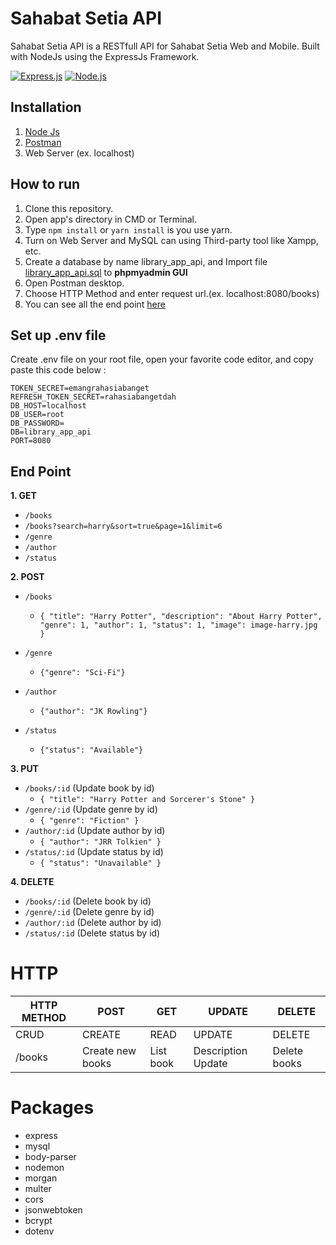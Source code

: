 # Sahabat Setia API


Sahabat Setia API is a RESTfull API for Sahabat Setia Web and Mobile. Built with NodeJs using the ExpressJs Framework.


[![Express.js](https://img.shields.io/badge/Express.js-4.17.1-blue.svg?style=rounded-square)](https://expressjs.com/en/starter/installing.html)
[![Node.js](https://img.shields.io/badge/Node.js-v.12.16.2-yellow.svg?style=rounded-square)](https://nodejs.org/)

## Installation
1. [Node Js](https://nodejs.org/)
2. [Postman](https://www.postman.com/)
3. Web Server (ex. localhost)

## How to run
1. Clone this repository.
2. Open app's directory in CMD or Terminal.
3. Type `npm install` or `yarn install` is you use yarn.
4. Turn on Web Server and MySQL can using Third-party tool like Xampp, etc.
5. Create a database by name library_app_api, and Import file [library_app_api.sql](library_app_api.sql) to **phpmyadmin GUI**
6. Open Postman desktop.
7. Choose HTTP Method and enter request url.(ex. localhost:8080/books)
8. You can see all the end point [here](#end-point)

## Set up .env file
Create .env file on your root file, open your favorite code editor, and copy paste this code below :
```
TOKEN_SECRET=emangrahasiabanget
REFRESH_TOKEN_SECRET=rahasiabangetdah
DB_HOST=localhost
DB_USER=root
DB_PASSWORD=
DB=library_app_api
PORT=8080
```

## End Point
**1. GET**
* `/books`
* `/books?search=harry&sort=true&page=1&limit=6`
* `/genre`
* `/author`
* `/status`


**2. POST**
* `/books`
    * ``` { "title": "Harry Potter", "description": "About Harry Potter", "genre": 1, "author": 1, "status": 1, "image": image-harry.jpg } ```

* `/genre`
    * ```{"genre": "Sci-Fi"}```    
* `/author`
    * ```{"author": "JK Rowling"}``` 
* `/status`
    * ```{"status": "Available"}``` 

**3. PUT**
* `/books/:id` (Update book by id)
   * ``` { "title": "Harry Potter and Sorcerer's Stone" } ```
* `/genre/:id` (Update genre by id)
   * ``` { "genre": "Fiction" } ```
* `/author/:id` (Update author by id)
   * ``` { "author": "JRR Tolkien" } ```
* `/status/:id` (Update status by id)
   * ``` { "status": "Unavailable" } ```

**4. DELETE**
* `/books/:id` (Delete book by id)
* `/genre/:id` (Delete genre by id)
* `/author/:id` (Delete author by id)
* `/status/:id` (Delete status by id)

# HTTP
| HTTP METHOD | POST | GET | UPDATE | DELETE
| ------ | ------ | ------ | ------ | ------ |
| CRUD | CREATE | READ | UPDATE | DELETE
| /books | Create new books | List book | Description Update | Delete books

# Packages
- express
- mysql
- body-parser
- nodemon
- morgan
- multer
- cors
- jsonwebtoken
- bcrypt
- dotenv
